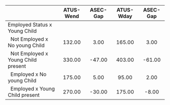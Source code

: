 
|                      |    ATUS-Wend |     ASEC-Gap |    ATUS-Wday |     ASEC-Gap |
| -------------------- | :----------: | :----------: | :----------: | :----------: |
| Employed Status x Young Child |              |              |              |              |
| &nbsp;&nbsp;Not Employed x No young Child |       132.00 |         3.00 |       165.00 |         3.00 |
| &nbsp;&nbsp;Not Employed x Young Child present |       330.00 |       -47.00 |       403.00 |       -61.00 |
| &nbsp;&nbsp;Employed x No young Child |       175.00 |         5.00 |        95.00 |         2.00 |
| &nbsp;&nbsp;Employed x Young Child present |       270.00 |       -30.00 |       175.00 |        -8.00 |

